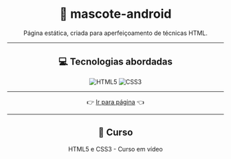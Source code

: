 <div align="center">

# 📱 mascote-android

Página estática, criada para aperfeiçoamento de técnicas HTML.

----

## 💻 Tecnologias abordadas

![HTML5](https://img.shields.io/badge/html5-%23E34F26.svg?style=for-the-badge&logo=html5&logoColor=white) ![CSS3](https://img.shields.io/badge/css3-%231572B6.svg?style=for-the-badge&logo=css3&logoColor=white)

----

👉 [Ir para página](https://raimonesbarros.github.io/mascote-android/) 👈

----

## 📖 Curso

HTML5 e CSS3 - Curso em vídeo

</div>
